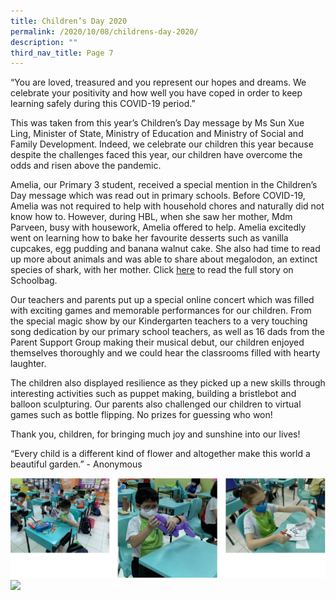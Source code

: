 ```yaml
---
title: Children’s Day 2020
permalink: /2020/10/08/childrens-day-2020/
description: ""
third_nav_title: Page 7
---
```

<p>&ldquo;You are loved, treasured and you represent our hopes and dreams. We celebrate your positivity and how well you have coped in order to keep learning safely during this COVID-19 period.&rdquo;</p>
<p>This was taken from this year&rsquo;s Children&rsquo;s Day message by Ms Sun Xue Ling, Minister of State, Ministry of Education and Ministry of Social and Family Development. Indeed, we celebrate our children this year because despite the challenges faced this year, our children have overcome the odds and risen above the pandemic.</p>
<p>Amelia, our Primary 3 student, received a special mention in the Children&rsquo;s Day message which was read out in primary schools. Before COVID-19, Amelia was not required to help with household chores and naturally did not know how to. However, during HBL, when she saw her mother, Mdm Parveen, busy with housework, Amelia offered to help. Amelia excitedly went on learning how to bake her favourite desserts such as vanilla cupcakes, egg pudding and banana walnut cake. She also had time to read up more about animals and was able to share about megalodon, an extinct species of shark, with her mother. Click&nbsp;<a href="https://www.schoolbag.edu.sg/story/independent-learners-always-yes-to-teaching-something-new"><u>here</u></a>&nbsp;to read the full story on Schoolbag.</p>
<p>Our teachers and parents put up a special online concert which was filled with exciting games and memorable performances for our children. From the special magic show by our Kindergarten teachers to a very touching song dedication by our primary school teachers, as well as 16 dads from the Parent Support Group making their musical debut, our children enjoyed themselves thoroughly and we could hear the classrooms filled with hearty laughter.</p>
<p>The children also displayed resilience as they picked up a new skills through interesting activities such as puppet making, building a bristlebot and balloon sculpturing. Our parents also challenged our children to virtual games such as bottle flipping. No prizes for guessing who won!</p>
<p>Thank you, children, for bringing much joy and sunshine into our lives!</p>
<p>&ldquo;Every child is a different kind of flower and altogether make this world a beautiful garden.&rdquo; - Anonymous</p>
<img src="/images/cd20201.png"><br>
<img src="/images/IMG_20201008_080409.jpg" 
     style="width:32%">